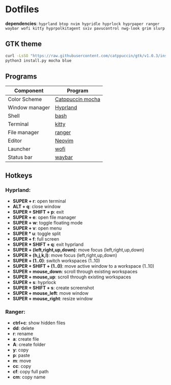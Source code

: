 # Dotfiles

**dependencies**: `hyprland btop nvim hypridle hyprlock hyprpaper ranger waybar wofi kitty hyprpolkitagent sxiv pavucontrol nwg-look grim slurp`

## GTK theme

```bash
curl -LsSO "https://raw.githubusercontent.com/catppuccin/gtk/v1.0.3/install.py"
python3 install.py mocha blue
```

## Programs

| Component      | Program                                     |
| -------------- | ------------------------------------------- |
| Color Scheme   | [Catppuccin mocha](https://catppuccin.com/) |
| Window manager | [Hyprland](https://hypr.land/)              |
| Shell          | [bash](https://www.gnu.org/software/bash/)  |
| Terminal       | [kitty](https://sw.kovidgoyal.net/kitty/)   |
| File manager   | [ranger](https://github.com/ranger/ranger)  |
| Editor         | [Neovim](https://neovim.io/)                |
| Launcher       | [wofi](https://hg.sr.ht/~scoopta/wofi)      |
| Status bar     | [waybar](https://github.com/Alexays/Waybar) |

## Hotkeys

### Hyprland:

- **SUPER + r**: open terminal
- **ALT + q**: close window
- **SUPER + SHIFT + p**: exit
- **SUPER + e**: open file manager
- **SUPER + w**: toggle floating mode
- **SUPER + v**: open menu
- **SUPER \* u**: toggle split
- **SUPER + f**: full screen
- **SUPER \* SHIFT + q**: exit hyprland
- **SUPER + (left,right,up,down)**: move focus (left,right,up,down)
- **SUPER + (h,j,k,l)**: move focus (left,right,up,down)
- **SUPER + (1..0)**: switch workspaces (1..10)
- **SUPER + SHIFT + (1..0)**: move active window to a workspace (1..10)
- **SUPER + mouse_down**: scroll through existing workspaces
- **SUPER + mouse_up**: scroll through existing workspaces
- **SUPER + s**: hyprlock
- **SUPER + SHIFT + s**: create screenshot
- **SUPER + mouse_left**: move window
- **SUPER + mouse_right**: resize window

### Ranger:

- **ctrl+c**: show hidden files
- **dd**: delete
- **r**: rename
- **a**: create file
- **A**: create folder
- **y**: copy
- **p**: paste
- **m**: move
- **cc**: copy
- **cf**: copy full path
- **cm**: copy name
